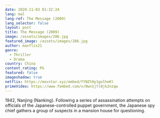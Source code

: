 ```yaml
---
date: 2020-11-03 01:32:24
lang: mal
lang-ref: The Message (2009)
lang_selector: false
layout: post
title: The Message (2009)
image: /assets/images/286.jpg
featured_image: /assets/images/286.jpg
author: maxflix21
genre:
  - Thriller
  - Drama
country: China
content_rating: PG
featured: false
imageshadow: true
netflix: https://movstar.xyz/embed/fYNZtHy1golheKl
primeVideo: https://www.fembed.com/v/0wn1jtl8jk2nzqw
---
```

1942, Nanjing (Nanking). Following a series of assassination attempts on officials of the Japanese-controlled puppet government, the Japanese spy chief gathers a group of suspects in a mansion house for questioning.